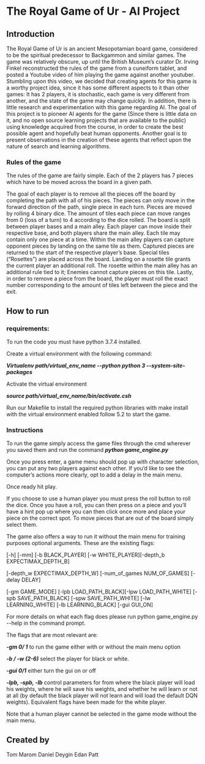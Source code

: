 # The Royal Game of Ur - AI Project

## Introduction

The Royal Game of Ur is an ancient Mesopotamian board game, considered to be the spiritual predecessor to Backgammon and similar games.  The game was relatively obscure, up until the British Museum’s curator Dr. Irving Finkel reconstructed the rules of the game from a cuneiform tablet, and posted a Youtube video of him playing the game against another youtuber. 
Stumbling upon this video, we decided that creating agents for this game is a worthy project idea, since it has some different aspects to it than other games:
It has 2 players, it is stochastic, each game is very different from another, and the state of the game may change quickly. In addition, there is little research and experimentation with this game regarding AI.
The goal of this project is to pioneer AI agents for the game (Since there is little data on it, and no open source learning projects that are available to the public) using knowledge acquired from the course, in order to create the best possible agent and hopefully beat human opponents. Another goal is to present observations in the creation of these agents that reflect upon the nature of search and learning algorithms. 

### Rules of the game

The rules of the game are fairly simple. Each of the 2 players has 7 pieces which have to be moved  across the board in a given path.

The goal of each player is to remove all the pieces off the board by completing the path with all of his pieces. The pieces can only move in the forward direction of the path, single piece in each turn.
Pieces are moved by rolling 4 binary dice.
The amount of tiles each piece can move ranges from 0 (loss of a turn) to 4 according to the dice rolled. 
The board is split between player bases and a main alley. Each player can move inside their respective base, and both players share the main alley. Each tile may contain only one piece at a time. Within the main alley players can capture opponent pieces by landing on the same tile as them. Captured pieces are returned to the start of the respective player’s base. 
Special tiles (“Rosettes”) are placed across the board. Landing on a rosette tile grants the current player an additional roll. The rosette within the main alley has an additional rule tied to it; Enemies cannot capture pieces on this tile.
Lastly, in order to remove a piece from the board, the player must roll the exact number corresponding to the amount of tiles left between the piece and the exit.


## How to run 

### requirements:

To run the code you must have python 3.7.4 installed.

Create a virtual environment with the following command:

**_Virtualenv path/virtual_env_name --python python 3 --system-site-packages_**

Activate the virtual environment 

**_source path/virtual_env_name/bin/activate.csh_**

Run our Makefile to install the required python libraries with make install
with the virtual environment enabled follow 5.2 to start the game.


### Instructions

To run the game simply access the game files through the cmd wherever you saved them and run the command **_python game_engine.py_**

Once you press enter, a game menu should pop up with character selection, you can put any two players against each other.
If you’d like to see the computer’s actions more clearly, opt to add a delay in the main menu.

Once ready hit play.

If you choose to use a human player you must press the roll button to roll the dice.
Once you have a roll, you can then press on a piece and you’ll have a hint pop up where you can then click once more and place your piece on the correct spot.
To move pieces that are out of the board simply select them.

The game also offers a way to run it without the main menu for training purposes
optional arguments.
These are the existing flags:

 [-h] [-mm] [-b BLACK_PLAYER] [-w WHITE_PLAYER][-depth_b EXPECTIMAX_DEPTH_B]
 
 [-depth_w EXPECTIMAX_DEPTH_W] [-num_of_games NUM_OF_GAMES] [-delay DELAY]
 
 [-gm GAME_MODE] [-lpb LOAD_PATH_BLACK][-lpw LOAD_PATH_WHITE] [-spb SAVE_PATH_BLACK] [-spw SAVE_PATH_WHITE] [-lw LEARNING_WHITE] [-lb LEARNING_BLACK] [-gui GUI_ON]
 
For more details on what each flag does please run python game_engine.py --help in the command prompt.

The flags that are most relevant are:

**_-gm 0/ 1_** to run the game either with or without the main menu option

**_-b / -w (2-6)_** select the player for black or white.

**_-gui 0/1_** either turn the gui on or off

**_-lpb, -spb, -lb_** control parameters for from where the black player  will load his weights, where he will save his weights, and whether he will learn or not at all (by default the black player will not learn and will load the default DQN weights). Equivalent flags have been made for the white player.

Note that a human player cannot be selected in the game mode without the main menu.

## Created by

Tom Marom
Daniel Deygin
Edan Patt
